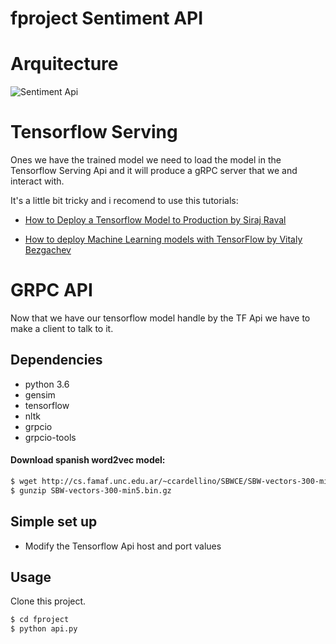 # fproject Sentiment API

# Arquitecture
![Sentiment Api](https://imgur.com/v8emrBs.png)

# Tensorflow Serving 
Ones we have the trained model we need to load the model in the Tensorflow Serving Api and it will produce a gRPC server that we and interact with.

It's a little bit tricky and i recomend to use this tutorials:

- [How to Deploy a Tensorflow Model to Production by Siraj Raval](https://www.youtube.com/watch?v=T_afaArR0E8&t=1949s)

- [How to deploy Machine Learning models with TensorFlow by Vitaly Bezgachev](https://medium.com/towards-data-science/how-to-deploy-machine-learning-models-with-tensorflow-part-2-containerize-it-db0ad7ca35a7)

# GRPC API
Now that we have our tensorflow model handle by the TF Api we have to make a client to talk to it.

## Dependencies

- python 3.6
- gensim
- tensorflow
- nltk
- grpcio 
- grpcio-tools

#### Download spanish word2vec model:

```sh
$ wget http://cs.famaf.unc.edu.ar/~ccardellino/SBWCE/SBW-vectors-300-min5.bin.gz
$ gunzip SBW-vectors-300-min5.bin.gz
```

## Simple set up

- Modify the Tensorflow Api host and port values

## Usage

Clone this project.
```sh
$ cd fproject
$ python api.py
```



